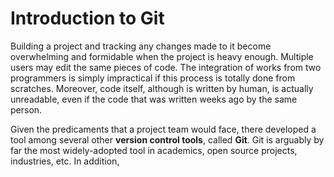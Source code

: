 # Introduction to Git

Building a project and tracking any changes made to it become overwhelming and formidable when the project is heavy enough. Multiple users may edit the same pieces of code. The integration of works from two programmers is simply impractical if this process is totally done from scratches. Moreover, code itself, although is written by human, is actually unreadable, even if the code that was written weeks ago by the same person.

Given the predicaments that a project team would face, there developed a tool among several other **version control tools**, called **Git**. Git is arguably by far the most widely-adopted tool in academics, open source projects, industries, etc. In addition,
